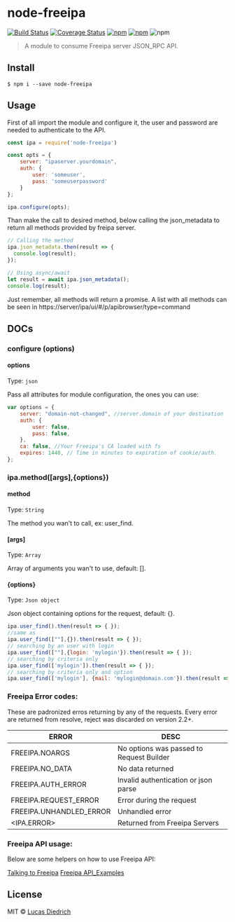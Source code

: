 # node-freeipa

[![Build Status](https://travis-ci.org/lucasdiedrich/node-freeipa.svg?branch=master)](https://travis-ci.org/lucasdiedrich/node-freeipa)
[![Coverage Status](https://coveralls.io/repos/github/lucasdiedrich/node-freeipa/badge.svg)](https://coveralls.io/github/lucasdiedrich/node-freeipa)
[![npm](https://img.shields.io/npm/dw/localeval.svg)](https://www.npmjs.com/package/node-freeipa)
[![npm](https://img.shields.io/npm/v/npm.svg)](https://www.npmjs.com/package/node-freeipa)
![npm](https://img.shields.io/npm/l/express.svg)

> A module to consume Freeipa server JSON_RPC API.


## Install

```
$ npm i --save node-freeipa
```

## Usage

First of all import the module and configure it, the user and password are needed to authenticate to the API.
```js
const ipa = require('node-freeipa')

const opts = {
	server: "ipaserver.yourdomain",
	auth: {
		user: 'someuser',
		pass: 'someuserpassword'
	}
};

ipa.configure(opts);
```

Than make the call to desired method, below calling the json_metadata to return all methods provided by freipa server.
```js
// Calling the method
ipa.json_metadata.then(result => {
  console.log(result);
});

// Using async/await
let result = await ipa.json_metadata();
console.log(result);
```

Just remember, all methods will return a promise. A list with all methods can be seen in https://server/ipa/ui/#/p/apibrowser/type=command

## DOCs

### configure (options)

#### options

Type: `json`

Pass all attributes for module configuration, the ones you can use:

```js
var options = {
	server: "domain-not-changed", //server.domain of your destination
	auth: {
		user: false,
		pass: false,
	},
	ca: false, //Your Freeipa's CA loaded with fs
	expires: 1440, // Time in minutes to expiration of cookie/auth.
};
```

### ipa.method([args],{options})

#### method

Type: `String`

The method you wan't to call, ex: user_find.

#### [args]

Type: `Array`

Array of arguments you wan't to use, default: [].

#### {options}

Type: `Json object`

Json object containing options for the request, default: {}.

```js
ipa.user_find().then(result => { });
//same as
ipa.user_find([""],{}).then(result => { });
// searching by an user with login
ipa.user_find([""],{login: 'mylogin'}).then(result => { });
// searching by criteria only
ipa.user_find(['mylogin']).then(result => { });
// searching by criteria only and option
ipa.user_find(['mylogin'], {mail: 'mylogin@domain.com'}).then(result => { });
```

### Freeipa Error codes:

These are padronized erros returning by any of the requests. Every error are returned from resolve, reject was discarded on version 2.2+.

| ERROR  | DESC
|---|---|
|  FREEIPA.NOARGS | No options was passed to Request Builder  |
|  FREEIPA.NO_DATA | No data returned  |
|  FREEIPA.AUTH_ERROR | Invalid authentication or json parse  |
|  FREEIPA.REQUEST_ERROR | Error during the request  |
|  FREEIPA.UNHANDLED_ERROR | Unhandled error  |
|  <IPA.ERROR> | Returned from Freeipa Servers |

### Freeipa API usage:

Below are some helpers on how to use Freeipa API:

[Talking to Freeipa](https://vda.li/en/posts/2015/05/28/talking-to-freeipa-api-with-sessions/)
[Freeipa API_Examples](https://www.freeipa.org/page/API_Examples)

## License

MIT © [Lucas Diedrich](https://github.com/lucasdiedrich)
